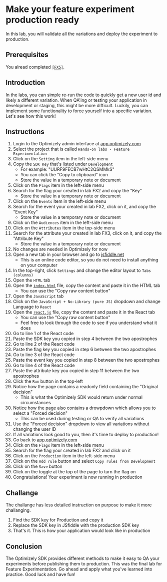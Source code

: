# Make your feature experiment production ready

In this lab, you will validate all the variations and deploy the experiment to production.

## Prerequisites

You alread completed [`[FX5]`](../fx5/).

## Introduction

In the labs, you can simple re-run the code to quickly get a new user id and likely a different variation.
When QA'ing or testing your application in development or staging, this might be more difficult.
Luckily, you can implement some functionality to force yourself into a specific variation.
Let's see how this work!

## Instructions

1. Login to the Optimizely admin interface at [app.optimizely.com](https://app.optimizely.com/)
1. Select the project that is called `Hands-on labs - Feature Experimentation`
1. Click on the `Setting` item in the left-side menu
1. Copy the `SDK Key` that's listed under `Development` 
    - For example: "UURF9FECB7wHtC2QSMMkS"
    - You can click the "Copy to clipboard" icon
    - Store the value in a temporary note or document
1. Click on the `Flags` item in the left-side menu
1. Search for the flag your created in lab FX2 and copy the "Key"
    - Store the value in a temporary note or document
1. Click on the `Events` item in the left-side menu
1. Search for the event your created in lab FX2, click on it, and copy the "Event Key"
    - Store the value in a temporary note or document
1. Click on the `Audiences` item in the left-side menu
1. Click on the `Attributes` item in the top-side menu
1. Search for the attribute your created in lab FX3, click on it, and copy the "Attribute Key"
    - Store the value in a temporary note or document
1. No changes are needed in Optimizely for now
1. Open a new tab in your browser and go to [jsfiddle.net](https://jsfiddle.net/)
    - This is an online code editor, so you do not need to install anything on your computer
1. In the top-right, click `Settings` and change the editor layout to `Tabs (columns)`
1. Open the `HTML` tab
1. Open the [`index.html`](./index.html) file, copy the content and paste it in the HTML tab
    - You can use the "Copy raw content button"
1. Open the `JavaScript` tab
1. Click on the `JavaScript + No-Library (pure JS)` dropdown and change Language to `React`
1. Open the [`react.js`](./react.js) file, copy the content and paste it in the React tab
    - You can use the "Copy raw content button"
    - Feel free to look through the code to see if you understand what it does
1. Go to line 1 of the React code
1. Paste the SDK key you copied in step 4 between the two apostrophes
1. Go to line 2 of the React code
1. Paste the flag key you copied in step 6 between the two apostrophes
1. Go to line 3 of the React code
1. Paste the event key you copied in step 8 between the two apostrophes
1. Go to line 4 of the React code
1. Paste the attribute key you copied in step 11 between the two apostrophes
1. Click the `Run` button in the top-left
1. Notice how the page contains a readonly field containing the "Original decision"
    - This is what the Optimizely SDK would return under normal circumstances
1. Notice how the page also contains a drowpdown which allows you to select a "Forced decision"
    - This can be used during testing or QA to verify all variations
1. Use the "Forced decision" dropdown to view all variations without changing the user ID
1. If all variations look good to you, then it's time to deploy to production!
1. Go back to [app.optimizely.com](https://app.optimizely.com/)
1. Click on the `Flags` item in the left-side menu
1. Search for the flag your created in lab FX2 and click on it
1. Click on the `Production` item in the left-side menu
1. Click on the `Add rule` button and select `Copy rules from Development`
1. Click on the `Save` button
1. Click on the toggle at the top of the page to turn the flag on
1. Congratulations! Your experiment is now running in production

## Challange

The challange has less detailed instruction on purpose to make it more challanging.

1. Find the SDK key for Production and copy it
1. Replace the SDK key in JSfiddle with the production SDK key
1. That's it. This is how your application would look like in production

## Conclusion

The Optimizely SDK provides different methods to make it easy to QA your experiments before publishing them to production.
This was the final lab for Feature Experimentation.
Go ahead and apply what you've learned into practice. Good luck and have fun!